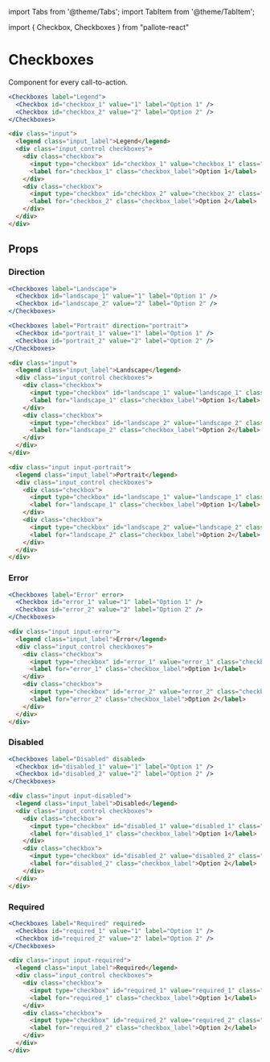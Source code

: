 ---
---
import Tabs from '@theme/Tabs';
import TabItem from '@theme/TabItem';

import { Checkbox, Checkboxes } from "pallote-react"

# Checkboxes

Component for every call-to-action.

<div class="docs__block">
  <Checkboxes label="Legend">
    <Checkbox id="checkbox_1" value="1" label="Option 1" />
    <Checkbox id="checkbox_2" value="2" label="Option 2" />
  </Checkboxes>
</div>

<Tabs groupId="package" queryString>
  <TabItem value="react" label="React">

```jsx
<Checkboxes label="Legend">
  <Checkbox id="checkbox_1" value="1" label="Option 1" />
  <Checkbox id="checkbox_2" value="2" label="Option 2" />
</Checkboxes>
```
  </TabItem>
  <TabItem value="css" label="CSS">

```html
<div class="input">
  <legend class="input_label">Legend</legend>
  <div class="input_control checkboxes">
    <div class="checkbox">
      <input type="checkbox" id="checkbox_1" value="checkbox_1" class="checkbox_control" />
      <label for="checkbox_1" class="checkbox_label">Option 1</label>
    </div>
    <div class="checkbox">
      <input type="checkbox" id="checkbox_2" value="checkbox_2" class="checkbox_control" />
      <label for="checkbox_2" class="checkbox_label">Option 2</label>
    </div>
  </div>
</div>
```
  </TabItem>
</Tabs>

## Props

### Direction

<div class="docs__block">
  <Checkboxes label="Landscape">
    <Checkbox id="landscape_1" value="1" label="Option 1" />
    <Checkbox id="landscape_2" value="2" label="Option 2" />
  </Checkboxes>
  <Checkboxes label="Portrait" direction="portrait">
    <Checkbox id="portrait_1" value="1" label="Option 1" />
    <Checkbox id="portrait_2" value="2" label="Option 2" />
  </Checkboxes>
</div>

<Tabs groupId="package" queryString>
  <TabItem value="react" label="React">

```jsx
<Checkboxes label="Landscape">
  <Checkbox id="landscape_1" value="1" label="Option 1" />
  <Checkbox id="landscape_2" value="2" label="Option 2" />
</Checkboxes>

<Checkboxes label="Portrait" direction="portrait">
  <Checkbox id="portrait_1" value="1" label="Option 1" />
  <Checkbox id="portrait_2" value="2" label="Option 2" />
</Checkboxes>
```
  </TabItem>
  <TabItem value="css" label="CSS">

```html
<div class="input">
  <legend class="input_label">Landscape</legend>
  <div class="input_control checkboxes">
    <div class="checkbox">
      <input type="checkbox" id="landscape_1" value="landscape_1" class="checkbox_control" />
      <label for="landscape_1" class="checkbox_label">Option 1</label>
    </div>
    <div class="checkbox">
      <input type="checkbox" id="landscape_2" value="landscape_2" class="checkbox_control" />
      <label for="landscape_2" class="checkbox_label">Option 2</label>
    </div>
  </div>
</div>

<div class="input input-portrait">
  <legend class="input_label">Portrait</legend>
  <div class="input_control checkboxes">
    <div class="checkbox">
      <input type="checkbox" id="landscape_1" value="landscape_1" class="checkbox_control" />
      <label for="landscape_1" class="checkbox_label">Option 1</label>
    </div>
    <div class="checkbox">
      <input type="checkbox" id="landscape_2" value="landscape_2" class="checkbox_control" />
      <label for="landscape_2" class="checkbox_label">Option 2</label>
    </div>
  </div>
</div>
```
  </TabItem>
</Tabs>

### Error

<div class="docs__block">
  <Checkboxes label="Error" error>
    <Checkbox id="error_1" value="1" label="Option 1" />
    <Checkbox id="error_2" value="2" label="Option 2" />
  </Checkboxes>
</div>

<Tabs groupId="package" queryString>
  <TabItem value="react" label="React">

```jsx
<Checkboxes label="Error" error>
  <Checkbox id="error_1" value="1" label="Option 1" />
  <Checkbox id="error_2" value="2" label="Option 2" />
</Checkboxes>
```
  </TabItem>
  <TabItem value="css" label="CSS">

```html
<div class="input input-error">
  <legend class="input_label">Error</legend>
  <div class="input_control checkboxes">
    <div class="checkbox">
      <input type="checkbox" id="error_1" value="error_1" class="checkbox_control" />
      <label for="error_1" class="checkbox_label">Option 1</label>
    </div>
    <div class="checkbox">
      <input type="checkbox" id="error_2" value="error_2" class="checkbox_control" />
      <label for="error_2" class="checkbox_label">Option 2</label>
    </div>
  </div>
</div>
```
  </TabItem>
</Tabs>

### Disabled

<div class="docs__block">
  <Checkboxes label="Disabled" disabled>
    <Checkbox id="disabled_1" value="1" label="Option 1" />
    <Checkbox id="disabled_2" value="2" label="Option 2" />
  </Checkboxes>
</div>

<Tabs groupId="package" queryString>
  <TabItem value="react" label="React">

```jsx
<Checkboxes label="Disabled" disabled>
  <Checkbox id="disabled_1" value="1" label="Option 1" />
  <Checkbox id="disabled_2" value="2" label="Option 2" />
</Checkboxes>
```
  </TabItem>
  <TabItem value="css" label="CSS">

```html
<div class="input input-disabled">
  <legend class="input_label">Disabled</legend>
  <div class="input_control checkboxes">
    <div class="checkbox">
      <input type="checkbox" id="disabled_1" value="disabled_1" class="checkbox_control" />
      <label for="disabled_1" class="checkbox_label">Option 1</label>
    </div>
    <div class="checkbox">
      <input type="checkbox" id="disabled_2" value="disabled_2" class="checkbox_control" />
      <label for="disabled_2" class="checkbox_label">Option 2</label>
    </div>
  </div>
</div>
```
  </TabItem>
</Tabs>

### Required

<div class="docs__block">
  <Checkboxes label="Required" required>
    <Checkbox id="required_1" value="1" label="Option 1" />
    <Checkbox id="required_2" value="2" label="Option 2" />
  </Checkboxes>
</div>

<Tabs groupId="package" queryString>
  <TabItem value="react" label="React">

```jsx
<Checkboxes label="Required" required>
  <Checkbox id="required_1" value="1" label="Option 1" />
  <Checkbox id="required_2" value="2" label="Option 2" />
</Checkboxes>
```
  </TabItem>
  <TabItem value="css" label="CSS">

```html
<div class="input input-required">
  <legend class="input_label">Required</legend>
  <div class="input_control checkboxes">
    <div class="checkbox">
      <input type="checkbox" id="required_1" value="required_1" class="checkbox_control" />
      <label for="required_1" class="checkbox_label">Option 1</label>
    </div>
    <div class="checkbox">
      <input type="checkbox" id="required_2" value="required_2" class="checkbox_control" />
      <label for="required_2" class="checkbox_label">Option 2</label>
    </div>
  </div>
</div>
```
  </TabItem>
</Tabs>
